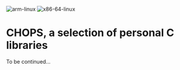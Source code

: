 ![arm-linux](https://github.com/thumpro/chops/actions/workflows/arm-linux.yml/badge.svg?event=push)
![x86-64-linux](https://github.com/thumpro/chops/actions/workflows/x86-64-linux.yml/badge.svg?event=push)

# CHOPS, a selection of personal C libraries

To be continued...
